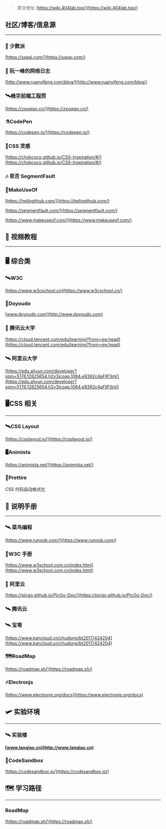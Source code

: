 

> 原文地址 [https://wiki.404lab.top/](https://wiki.404lab.top/)


## 社区/博客/信息源

---

### 👀 少数派

[https://sspai.com/](https://sspai.com/)

### 🎉 阮一峰的网络日志

[http://www.ruanyifeng.com/blog/](http://www.ruanyifeng.com/blog/)

### 🛰[**峰华前端工程师**](https://zxuqian.cn/)

[https://zxuqian.cn/](https://zxuqian.cn/)

### ⚗CodePen

[https://codepen.io/](https://codepen.io/)

### 📰CSS 灵感

[https://chokcoco.github.io/CSS-Inspiration/#/](https://chokcoco.github.io/CSS-Inspiration/#/)

### 🎶 思否 SegmentFault

### 🚏MakeUseOf

[https://hellogithub.com/](https://hellogithub.com/)

[https://segmentfault.com/](https://segmentfault.com/)

[https://www.makeuseof.com/](https://www.makeuseof.com/)

## 💎 视频教程

---

## 🖥 综合类

### 🛰**W3C**

[https://www.w3cschool.cn](https://www.w3cschool.cn/)

### 🎉Doyoudo

[www.doyoudo.com](http://www.doyoudo.com)

### 👀 腾讯云大学

[https://cloud.tencent.com/edu/learning?from=gw.head](https://cloud.tencent.com/edu/learning?from=gw.head)

### 🛰 阿里云大学

[https://edu.aliyun.com/developer?spm=5176.12825654.h2v3icoap.1084.e9392c4aFtP3nV](https://edu.aliyun.com/developer?spm=5176.12825654.h2v3icoap.1084.e9392c4aFtP3nV)

## 🖥CSS 相关

---

### 🛰CSS Layout

[https://csslayout.io/](https://csslayout.io/)

### 🖥Animista

[https://animista.net/](https://animista.net/)

### 🌷Prettire

CSS 代码自动格式化

## 🎁 说明手册

---

### 🛰 菜鸟编程

[https://www.runoob.com/](https://www.runoob.com/)

### 🎉W3C 手册

[https://www.w3school.com.cn/index.html](https://www.w3school.com.cn/index.html)

### 👀 阿里云

[https://picgo.github.io/PicGo-Doc/](https://picgo.github.io/PicGo-Doc/)

### 🛰 腾讯云

### 🛰 宝塔

[https://www.kancloud.cn/chudong/bt2017/424204](https://www.kancloud.cn/chudong/bt2017/424204)

### 🗺RoadMap

[https://roadmap.sh/](https://roadmap.sh/)

### ⚡Electronjs

[https://www.electronjs.org/docs](https://www.electronjs.org/docs)

## 🛩 实验环境

---

### 🛰 实验楼

**[www.lanqiao.cn](http://www.lanqiao.cn)**

### 🚝CodeSandbox

[https://codesandbox.io/](https://codesandbox.io/)

## 🗺 学习路径

---

### RoadMap

[https://roadmap.sh/](https://roadmap.sh/)
